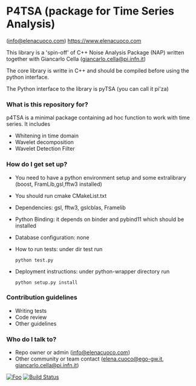 # P4TSA (package for Time Series Analysis) #

 (info@elenacuoco.com) https://www.elenacuoco.com

This library is a 'spin-off' of C++ Noise Analysis Package (NAP) written together 
with Giancarlo Cella (giancarlo.cella@pi.infn.it)

The core library is writte in C++ and should be compiled before using the python interface.

The Python interface to the library is pyTSA (you can call it pi'za)
 
### What is this repository for? ###
p4TSA is a minimal package containing ad hoc function to work with time series. 
It includes
 * Whitening in time domain
 * Wavelet decomposition
 * Wavelet Detection Filter

### How do I get set up? ###

* You need to have a python environment setup and some extralibrary (boost, FramLib,gsl,fftw3 installed)
* You should run cmake CMakeList.txt
* Dependencies: gsl, fftw3, gslcblas, Framelib
* Python Binding: it depends on binder and pybind11 which should be installed 
* Database configuration: none
* How to run tests: under dir test run 

    <code>python test.py</code>
* Deployment instructions: under python-wrapper directory run

    <code>python setup.py install</code>

### Contribution guidelines ###

* Writing tests
* Code review
* Other guidelines

### Who do I talk to? ###

* Repo owner or admin (info@elenacuoco.com)
* Other community or team contact (elena.cuoco@ego-gw.it, giancarlo.cella@pi.infn.it)

[![Foo](https://img.shields.io/badge/docs-latest-brightgreen.svg?style=flat)](http://p4tsa.readthedocs.io/en/latest/?badge=latest) [![Build Status](https://travis-ci.org/elenacuoco/p4TSA.png)](https://travis-ci.org/elenacuoco/p4TSA)
                                                               
